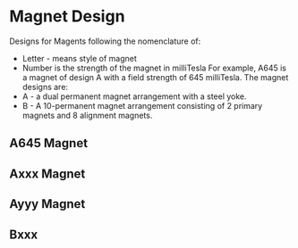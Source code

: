 # Magnet Design

Designs for Magents following the nomenclature of:
* Letter - means style of magnet
* Number is the strength of the magnet in milliTesla
For example, A645 is a magnet of design A with a field strength of 645 milliTesla. The magnet designs are:
* A - a dual permanent magnet arrangement with a steel yoke.
* B - A 10-permanent magnet arrangement consisting of 2 primary magnets and 8 alignment magnets.

## A645 Magnet

## Axxx Magnet

## Ayyy Magnet


## Bxxx



